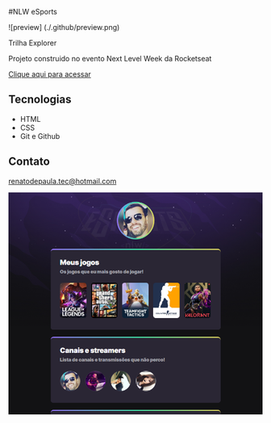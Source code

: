 #NLW eSports 

![preview] (./.github/preview.png)


Trilha Explorer

Projeto construido no evento Next Level Week da Rocketseat

[Clique aqui para acessar](https://renatodeepaula.github.io/nlwEsports/)

## Tecnologias
- HTML
- CSS
- Git e Github                 


## Contato
renatodepaula.tec@hotmail.com

![preview](./.github/preview.png)